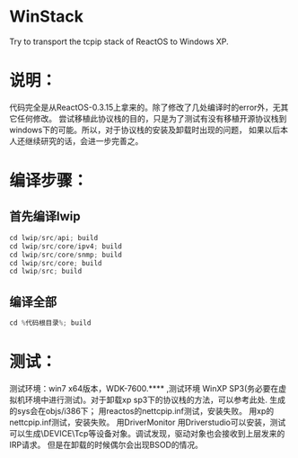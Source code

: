 # WinStack
Try to transport the tcpip stack of ReactOS to Windows XP.

# 说明：
代码完全是从ReactOS-0.3.15上拿来的。除了修改了几处编译时的error外，无其它任何修改。
尝试移植此协议栈的目的，只是为了测试有没有移植开源协议栈到windows下的可能。所以，对于协议栈的安装及卸载时出现的问题，
如果以后本人还继续研究的话，会进一步完善之。

# 编译步骤：
## 首先编译lwip
```C
cd lwip/src/api; build
cd lwip/src/core/ipv4; build
cd lwip/src/core/snmp; build
cd lwip/src/core; build
cd lwip/src; build
```
## 编译全部
```C
cd %代码根目录%; build
```

# 测试：
测试环境：win7 x64版本，WDK-7600.**** ,测试环境 WinXP SP3(务必要在虚拟机环境中进行测试)。对于卸载xp sp3下的协议栈的方法，可以参考此处.
生成的sys会在objs/i386下；
用reactos的nettcpip.inf测试，安装失败。
用xp的nettcpip.inf测试，安装失败。
用DriverMonitor 用Driverstudio可以安装，测试可以生成\DEVICE\Tcp等设备对象。调试发现，驱动对象也会接收到上层发来的IRP请求。
但是在卸载的时候偶尔会出现BSOD的情况。
